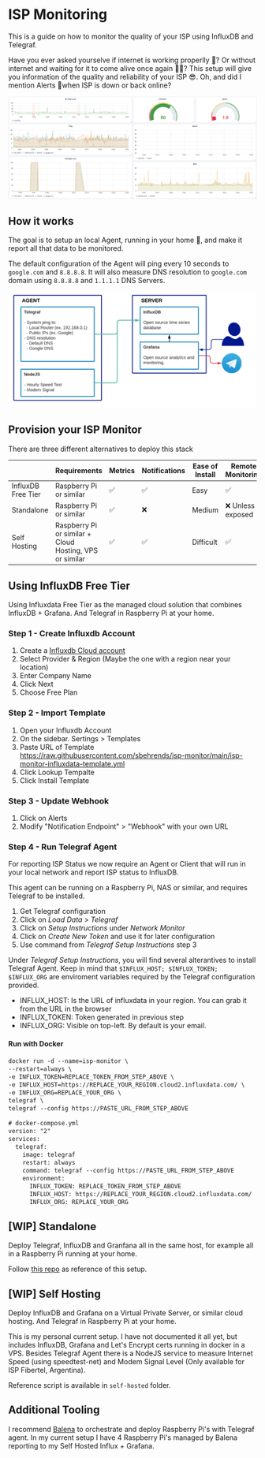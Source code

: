 # ISP Monitoring

This is a guide on how to monitor the quality of your ISP using InfluxDB and Telegraf.

Have you ever asked yourselve if internet is working properlly 🤔? Or without internet and waiting for it to come alive once again 🙇‍♂️? This setup will give you information of the quality and reliability of your ISP 😎. Oh, and did I mention Alerts 🚨when ISP is down or back online?

![Dashboard](./example-dashboard.png)

## How it works

The goal is to setup an local Agent, running in your home 🏡, and make it report all that data to be monitored.

The default configuration of the Agent will ping every 10 seconds to `google.com` and `8.8.8.8`. It will also measure DNS resolution to `google.com` domain using `8.8.8.8` and `1.1.1.1` DNS Servers.

![How It Works](./how-it-works.png)

## Provision your ISP Monitor

There are three different alternatives to deploy this stack

|                    | Requirements                                            | Metrics | Notifications | Ease of Install | Remote Monitoring |
| ------------------ | ------------------------------------------------------- | ------- | ------------- | --------------- | ----------------- |
| InfluxDB Free Tier | Raspberry Pi or similar                                 | ✅       | ✅             | Easy            | ✅                 |
| Standalone         | Raspberry Pi or similar                                 | ✅       | ❌             | Medium          | ❌ Unless exposed  |
| Self Hosting       | Raspberry Pi or similar + Cloud Hosting, VPS or similar | ✅       | ✅             | Difficult       | ✅                 |

## Using InfluxDB Free Tier

Using Influxdata Free Tier as the managed cloud solution that combines InfluxDB + Grafana. And Telegraf in Raspberry Pi at your home.

### Step 1 - Create Influxdb Account

1. Create a [Influxdb Cloud account](https://cloud2.influxdata.com/signup)
2. Select Provider & Region (Maybe the one with a region near your location)
3. Enter Company Name
4. Click Next
5. Choose Free Plan

### Step 2 - Import Template

1. Open your Influxdb Account
2. On the sidebar. Sertings > Templates
3. Paste URL of Template
   https://raw.githubusercontent.com/sbehrends/isp-monitor/main/isp-monitor-influxdata-template.yml
4. Click Lookup Tempalte
5. Click Install Template

### Step 3 - Update Webhook

1. Click on Alerts
2. Modify "Notification Endpoint" > "Webhook" with your own URL

### Step 4 - Run Telegraf Agent

For reporting ISP Status we now require an Agent or Client that will run in your local network and report ISP status to InfluxDB.

This agent can be running on a Raspberry Pi, NAS or similar, and requires Telegraf to be installed.

1. Get Telegraf configuration
2. Click on _Load Data_ > _Telegraf_
3. Click on _Setup Instructions_ under _Network Monitor_
4. Click on _Create New Token_ and use it for later configuration
5. Use command from _Telegraf Setup Instructions_ step 3

Under _Telegraf Setup Instructions_, you will find several alterantives to install Telegraf Agent. Keep in mind that `$INFLUX_HOST; $INFLUX_TOKEN; $INFLUX_ORG` are enviroment variables required by the Telegraf configuration provided.

- INFLUX_HOST: Is the URL of influxdata in your region. You can grab it from the URL in the browser
- INFLUX_TOKEN: Token generated in previous step
- INFLUX_ORG: Visible on top-left. By default is your email.

#### Run with Docker

```
docker run -d --name=isp-monitor \
--restart=always \
-e INFLUX_TOKEN=REPLACE_TOKEN_FROM_STEP_ABOVE \
-e INFLUX_HOST=https://REPLACE_YOUR_REGION.cloud2.influxdata.com/ \
-e INFLUX_ORG=REPLACE_YOUR_ORG \
telegraf \
telegraf --config https://PASTE_URL_FROM_STEP_ABOVE
```



```
# docker-compose.yml
version: "2"
services:
  telegraf:
    image: telegraf
    restart: always
    command: telegraf --config https://PASTE_URL_FROM_STEP_ABOVE
    environment: 
      INFLUX_TOKEN: REPLACE_TOKEN_FROM_STEP_ABOVE
      INFLUX_HOST: https://REPLACE_YOUR_REGION.cloud2.influxdata.com/
      INFLUX_ORG: REPLACE_YOUR_ORG
```

## [WIP] Standalone

Deploy Telegraf, InfluxDB and Granfana all in the same host, for example all in a Raspberry Pi running at your home.

Follow [this repo](https://github.com/germancorbetta/isp-monitor) as reference of this setup.

## [WIP] Self Hosting

Deploy InfluxDB and Grafana on a Virtual Private Server, or similar cloud hosting. And Telegraf in Raspberry Pi at your home.

This is my personal current setup. I have not documented it all yet, but includes InfluxDB, Grafana and Let's Encrypt certs running in docker in a VPS. Besides Telegraf Agent there is a NodeJS service to measure Internet Speed (using speedtest-net) and Modem Signal Level (Only available for ISP Fibertel, Argentina).

Reference script is available in `self-hosted` folder.

## Additional Tooling

I recommend [Balena](https://www.balena.io/) to orchestrate and deploy Raspberry Pi's with Telegraf agent. In my current setup I have 4 Raspberry Pi's managed by Balena reporting to my Self Hosted Influx + Grafana.

